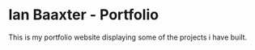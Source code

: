 # Ian Baaxter - Portfolio

This is my portfolio website displaying some of the projects i have built.

